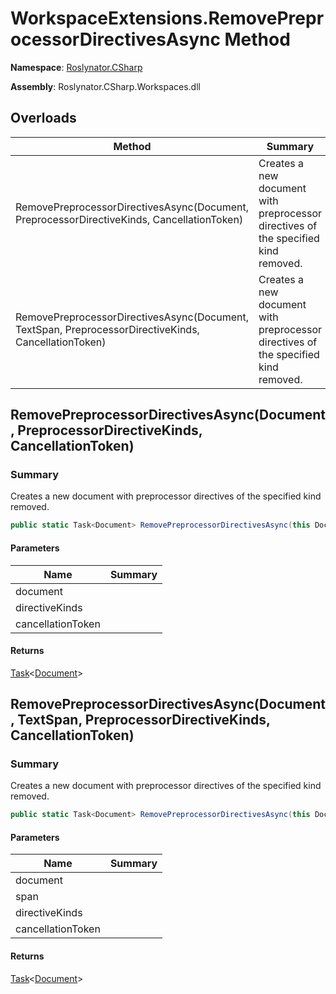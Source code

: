 # WorkspaceExtensions\.RemovePreprocessorDirectivesAsync Method

**Namespace**: [Roslynator.CSharp](../../README.md)

**Assembly**: Roslynator\.CSharp\.Workspaces\.dll

## Overloads

| Method | Summary |
| ------ | ------- |
| RemovePreprocessorDirectivesAsync\(Document, PreprocessorDirectiveKinds, CancellationToken\) | Creates a new document with preprocessor directives of the specified kind removed\. |
| RemovePreprocessorDirectivesAsync\(Document, TextSpan, PreprocessorDirectiveKinds, CancellationToken\) | Creates a new document with preprocessor directives of the specified kind removed\. |

## RemovePreprocessorDirectivesAsync\(Document, PreprocessorDirectiveKinds, CancellationToken\)<a name="Roslynator_CSharp_WorkspaceExtensions_RemovePreprocessorDirectivesAsync_Microsoft_CodeAnalysis_Document_Roslynator_CSharp_PreprocessorDirectiveKinds_System_Threading_CancellationToken_"></a>

### Summary

Creates a new document with preprocessor directives of the specified kind removed\.

```csharp
public static Task<Document> RemovePreprocessorDirectivesAsync(this Document document, PreprocessorDirectiveKinds directiveKinds, CancellationToken cancellationToken = default(CancellationToken))
```

#### Parameters

| Name | Summary |
| ---- | ------- |
| document | |
| directiveKinds | |
| cancellationToken | |

#### Returns

[Task](https://docs.microsoft.com/en-us/dotnet/api/system.threading.tasks.task-1)\<[Document](https://docs.microsoft.com/en-us/dotnet/api/microsoft.codeanalysis.document)>

## RemovePreprocessorDirectivesAsync\(Document, TextSpan, PreprocessorDirectiveKinds, CancellationToken\)<a name="Roslynator_CSharp_WorkspaceExtensions_RemovePreprocessorDirectivesAsync_Microsoft_CodeAnalysis_Document_Roslynator_CSharp_PreprocessorDirectiveKinds_System_Threading_CancellationToken_"></a>

### Summary

Creates a new document with preprocessor directives of the specified kind removed\.

```csharp
public static Task<Document> RemovePreprocessorDirectivesAsync(this Document document, TextSpan span, PreprocessorDirectiveKinds directiveKinds, CancellationToken cancellationToken = default(CancellationToken))
```

#### Parameters

| Name | Summary |
| ---- | ------- |
| document | |
| span | |
| directiveKinds | |
| cancellationToken | |

#### Returns

[Task](https://docs.microsoft.com/en-us/dotnet/api/system.threading.tasks.task-1)\<[Document](https://docs.microsoft.com/en-us/dotnet/api/microsoft.codeanalysis.document)>

